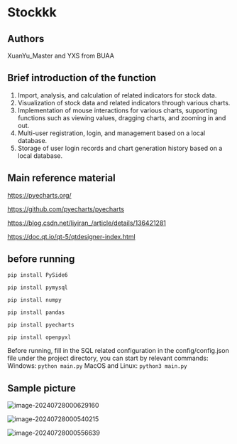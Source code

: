 # Stockkk

## Authors

XuanYu_Master and YXS from BUAA

## Brief introduction of the function

1. Import, analysis, and calculation of related indicators for stock data.
2. Visualization of stock data and related indicators through various charts.
3. Implementation of mouse interactions for various charts, supporting functions such as viewing values, dragging charts, and zooming in and out.
4. Multi-user registration, login, and management based on a local database.
5. Storage of user login records and chart generation history based on a local database.

## Main reference material

https://pyecharts.org/

https://github.com/pyecharts/pyecharts

https://blog.csdn.net/liyiran_/article/details/136421281

https://doc.qt.io/qt-5/qtdesigner-index.html

## before running

`pip install PySide6`

`pip install pymysql`

`pip install numpy`

`pip install pandas`

`pip install pyecharts`

`pip install openpyxl`

Before running, fill in the SQL related configuration in the config/config.json file under the project directory, you can start by relevant commands:
Windows:	`python main.py`
MacOS and Linux:	 `python3 main.py`

## Sample picture

![image-20240728000629160](C:\Users\meng\AppData\Roaming\Typora\typora-user-images\image-20240728000629160.png)

![image-20240728000540215](C:\Users\meng\AppData\Roaming\Typora\typora-user-images\image-20240728000540215.png)

![image-20240728000556639](C:\Users\meng\AppData\Roaming\Typora\typora-user-images\image-20240728000556639.png)

